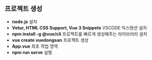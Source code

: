 ## 프로젝트 생성
- __node.js__ 설치
- __Vetur, HTML CSS Support, Vue 3 Snippets__ VSCODE 익스텐션 설치
- __npm install -g @vue/cli__ 프로젝트를 빠르게 생성해주는 라이브러리 설치
- __vue create vuedongsan__ 프로젝트 생성
- __App.vue__ 최초 작업 영역
- __npm run serve__ 실행

